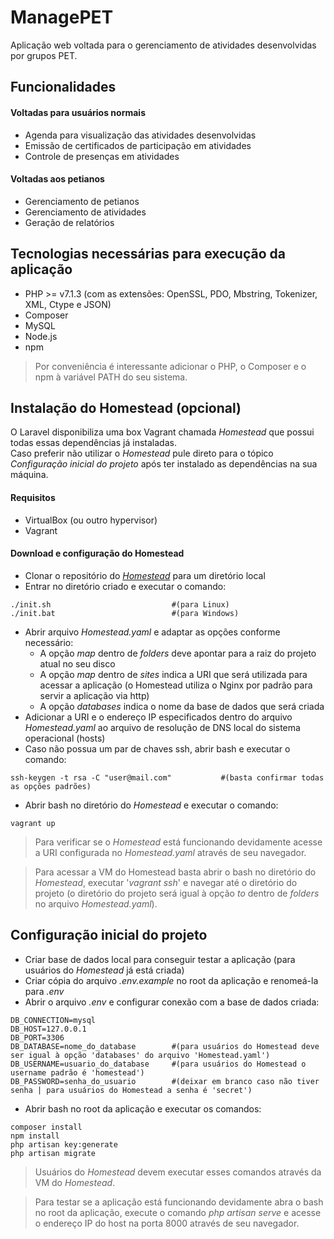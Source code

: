 # ManagePET
Aplicação web voltada para o gerenciamento de atividades desenvolvidas por grupos PET.
## Funcionalidades
#### Voltadas para usuários normais
* Agenda para visualização das atividades desenvolvidas
* Emissão de certificados de participação em atividades
* Controle de presenças em atividades
#### Voltadas aos petianos
* Gerenciamento de petianos
* Gerenciamento de atividades
* Geração de relatórios
## Tecnologias necessárias para execução da aplicação
* PHP >= v7.1.3 (com as extensões: OpenSSL, PDO, Mbstring, Tokenizer, XML, Ctype e JSON)
* Composer
* MySQL
* Node.js
* npm
> Por conveniência é interessante adicionar o PHP, o Composer e o npm à variável PATH do seu sistema.
## Instalação do Homestead (opcional)
O Laravel disponibiliza uma box Vagrant chamada *Homestead* que possui todas essas dependências já instaladas.\
Caso preferir não utilizar o *Homestead* pule direto para o tópico *Configuração inicial do projeto* após ter instalado as dependências na sua máquina.
#### Requisitos
* VirtualBox (ou outro hypervisor)
* Vagrant
#### Download e configuração do Homestead
* Clonar o repositório do [*Homestead*](https://github.com/laravel/homestead) para um diretório local 
* Entrar no diretório criado e executar o comando:
```
./init.sh                           #(para Linux)
./init.bat                          #(para Windows)
```
* Abrir arquivo *Homestead.yaml* e adaptar as opções conforme necessário:
    * A opção *map* dentro de *folders* deve apontar para a raiz do projeto atual no seu disco
    * A opção *map* dentro de *sites* indica a URI que será utilizada para acessar a aplicação (o Homestead utiliza o Nginx por padrão para servir a aplicação via http)
    * A opção *databases* indica o nome da base de dados que será criada
* Adicionar a URI e o endereço IP especificados dentro do arquivo *Homestead.yaml* ao arquivo de resolução de DNS local do sistema operacional (hosts)
* Caso não possua um par de chaves ssh, abrir bash e executar o comando:
```
ssh-keygen -t rsa -C "user@mail.com"           #(basta confirmar todas as opções padrões)
```
* Abrir bash no diretório do *Homestead* e executar o comando:
```
vagrant up
```
> Para verificar se o *Homestead* está funcionando devidamente acesse a URI configurada no *Homestead.yaml* através de seu navegador.

> Para acessar a VM do Homestead basta abrir o bash no diretório do *Homestead*, executar '*vagrant ssh*' e navegar até o diretório do projeto (o diretório do projeto será igual à opção *to* dentro de *folders* no arquivo *Homestead.yaml*).
## Configuração inicial do projeto
* Criar base de dados local para conseguir testar a aplicação (para usuários do *Homestead* já está criada)
* Criar cópia do arquivo *.env.example* no root da aplicação e renomeá-la para *.env*
* Abrir o arquivo *.env* e configurar conexão com a base de dados criada:
```
DB_CONNECTION=mysql
DB_HOST=127.0.0.1
DB_PORT=3306
DB_DATABASE=nome_do_database        #(para usuários do Homestead deve ser igual à opção 'databases' do arquivo 'Homestead.yaml')
DB_USERNAME=usuario_do_database     #(para usuários do Homestead o username padrão é 'homestead')
DB_PASSWORD=senha_do_usuario        #(deixar em branco caso não tiver senha | para usuários do Homestead a senha é 'secret')
```
* Abrir bash no root da aplicação e executar os comandos:
```
composer install
npm install
php artisan key:generate
php artisan migrate
```
> Usuários do *Homestead* devem executar esses comandos através da VM do *Homestead*.

> Para testar se a aplicação está funcionando devidamente abra o bash no root da aplicação, execute o comando *php artisan serve* e acesse o endereço IP do host na porta 8000 através de seu navegador.